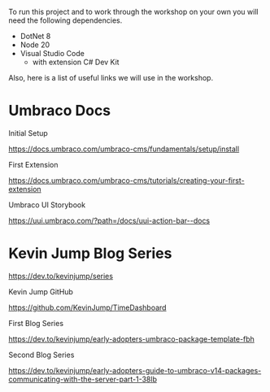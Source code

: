 To run this project and to work through the workshop on your own you will need the following dependencies.

- DotNet 8
- Node 20
- Visual Studio Code
    - with extension C# Dev Kit

Also, here is a list of useful links we will use in the workshop.

# Umbraco Docs

Initial Setup

https://docs.umbraco.com/umbraco-cms/fundamentals/setup/install

First Extension

https://docs.umbraco.com/umbraco-cms/tutorials/creating-your-first-extension 

Umbraco UI Storybook

https://uui.umbraco.com/?path=/docs/uui-action-bar--docs

# Kevin Jump Blog Series

https://dev.to/kevinjump/series

Kevin Jump GitHub

https://github.com/KevinJump/TimeDashboard

First Blog Series

https://dev.to/kevinjump/early-adopters-umbraco-package-template-fbh

Second Blog Series

https://dev.to/kevinjump/early-adopters-guide-to-umbraco-v14-packages-communicating-with-the-server-part-1-38lb
